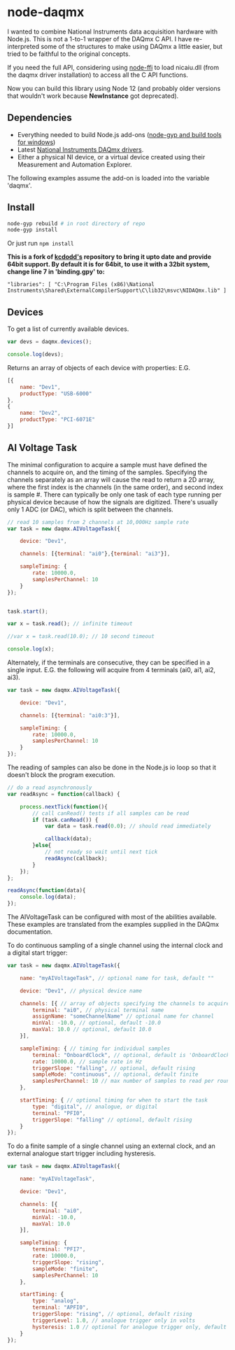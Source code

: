 # node-daqmx

I wanted to combine National Instruments data acquisition hardware with Node.js. This is not a 1-to-1 wrapper of the DAQmx C API. I have re-interpreted some of the structures to make using DAQmx a little easier, but tried to be faithful to the original concepts.

If you need the full API, considering using [node-ffi](https://github.com/node-ffi/node-ffi) to load nicaiu.dll (from the daqmx driver installation) to access all the C API functions.

Now you can build this library using Node 12 (and probably older versions that wouldn't work because **NewInstance** got deprecated).

## Dependencies

- Everything needed to build Node.js add-ons ([node-gyp and build tools for windows](https://github.com/nodejs/node-gyp/))
- Latest [National Instruments DAQmx drivers](http://www.ni.com/download/ni-daqmx-16.0/6120/en/).
- Either a physical NI device, or a virtual device created using their Measurement and Automation Explorer.

The following examples assume the add-on is loaded into the variable 'daqmx'.

## Install

```bash
node-gyp rebuild # in root directory of repo
node-gyp install
```

Or just run `npm install`

**This is a fork of [kcdodd's](https://github.com/kcdodd/node-daqmx) repository
to bring it upto date and provide 64bit support. By default it is for 64bit, to use it with a 32bit system,
change line 7 in 'binding.gpy' to:**

`"libraries": [ "C:\Program Files (x86)\National Instruments\Shared\ExternalCompilerSupport\C\lib32\msvc\NIDAQmx.lib" ]`

## Devices

To get a list of currently available devices.

```JavaScript
var devs = daqmx.devices();

console.log(devs);
```

Returns an array of objects of each device with properties: E.G.

```JavaScript
[{
    name: "Dev1",
    productType: "USB-6000"
},
{
    name: "Dev2",
    productType: "PCI-6071E"
}]
```

## AI Voltage Task

The minimal configuration to acquire a sample must have defined the channels to acquire on, and the timing of the samples. Specifying the channels separately as an array will cause the read to return a 2D array, where the first index is the channels (in the same order), and second index is sample #. There can typically be only one task of each type running per physical device because of how the signals are digitized. There's usually only 1 ADC (or DAC), which is split between the channels.

```JavaScript
// read 10 samples from 2 channels at 10,000Hz sample rate
var task = new daqmx.AIVoltageTask({

    device: "Dev1",

    channels: [{terminal: "ai0"},{terminal: "ai3"}],

    sampleTiming: {
        rate: 10000.0,
        samplesPerChannel: 10
    }
});


task.start();

var x = task.read(); // infinite timeout

//var x = task.read(10.0); // 10 second timeout

console.log(x);
```

Alternately, if the terminals are consecutive, they can be specified in a single input. E.G. the following will acquire from 4 terminals (ai0, ai1, ai2, ai3).

```JavaScript
var task = new daqmx.AIVoltageTask({

    device: "Dev1",

    channels: [{terminal: "ai0:3"}],

    sampleTiming: {
        rate: 10000.0,
        samplesPerChannel: 10
    }
});
```

The reading of samples can also be done in the Node.js io loop so that it doesn't block the program execution.

```JavaScript
// do a read asynchronously
var readAsync = function(callback) {

    process.nextTick(function(){
        // call canRead() tests if all samples can be read
        if (task.canRead()) {
            var data = task.read(0.0); // should read immediately

            callback(data);
        }else{
            // not ready so wait until next tick
            readAsync(callback);
        }
    });
};

readAsync(function(data){
    console.log(data);
});
```

The AIVoltageTask can be configured with most of the abilities available. These examples are translated from the examples supplied in the DAQmx documentation.

To do continuous sampling of a single channel using the internal clock and a digital start trigger:

```JavaScript
var task = new daqmx.AIVoltageTask({

    name: "myAIVoltageTask", // optional name for task, default ""

    device: "Dev1", // physical device name

    channels: [{ // array of objects specifying the channels to acquire
        terminal: "ai0", // physical terminal name
        assignName: "someChannelName" // optional name for channel
        minVal: -10.0, // optional, default -10.0
        maxVal: 10.0 // optional, default 10.0
    }],

    sampleTiming: { // timing for individual samples
        terminal: "OnboardClock", // optional, default is 'OnboardClock'
        rate: 10000.0, // sample rate in Hz
        triggerSlope: "falling", // optional, default rising
        sampleMode: "continuous", // optional, default finite
        samplesPerChannel: 10 // max number of samples to read per round
    },

    startTiming: { // optional timing for when to start the task
        type: "digital", // analogue, or digital
        terminal: "PFI0",
        triggerSlope: "falling" // optional, default rising
    }
});
```

To do a finite sample of a single channel using an external clock, and an external analogue start trigger including hysteresis.

```JavaScript
var task = new daqmx.AIVoltageTask({

    name: "myAIVoltageTask",

    device: "Dev1",

    channels: [{
        terminal: "ai0",
        minVal: -10.0,
        maxVal: 10.0
    }],

    sampleTiming: {
        terminal: "PFI7",
        rate: 10000.0,
        triggerSlope: "rising",
        sampleMode: "finite",
        samplesPerChannel: 10
    },

    startTiming: {
        type: "analog",
        terminal: "APFI0",
        triggerSlope: "rising", // optional, default rising
        triggerLevel: 1.0, // analogue trigger only in volts
        hysteresis: 1.0 // optional for analogue trigger only, default 0.0
    }
});
```
